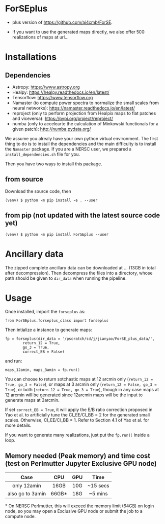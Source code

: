 # ForSEplus
- plus version of https://github.com/ai4cmb/ForSE.

- If you want to use the generated maps directly, we also offer 500 realizations of maps at url...

# Installations
## Dependencies  

- Astropy: https://www.astropy.org
- Healpy: https://healpy.readthedocs.io/en/latest/
- Tensorflow: https://www.tensorflow.org
- Namaster (to compute power spectra to normalize the small scales from neural networks): https://namaster.readthedocs.io/en/latest/
- reproject (only to perform projection from Healpix maps to flat patches and viceversa): https://pypi.org/project/reproject/
- numba (only to accelearte the calculation of Minkowski functionals for a given patch): http://numba.pydata.org/

We assume you alrealy have your own python virtual environment. 
The first thing to do is to install the dependencies and the main difficulty is to install the `Namaster` package. If you are a NERSC user, we prepared a `install_dependencies.sh` file for you. 

Then you have two ways to install this package. 

## from source
Download the source code, then 

    (venv) $ python -m pip install -e . --user

## from pip (not updated with the latest source code yet)
    (venv) $ python -m pip install ForSEplus --user

# Ancillary data 
The zipped complete ancillary data can be downloaded at ... (13GB in total after decompression). Then decompress the files into a directory, whose path should be given to `dir_data` when running the pipeline. 

# Usage
Once installed, import the `forseplus` as:

    from ForSEplus.forseplus_class import forseplus
    
Then intialize a instance to generate maps:

    fp = forseplus(dir_data = '/pscratch/sd/j/jianyao/ForSE_plus_data/', 
            return_12 = True,
            go_3 = True,
            correct_EB = False)

and run:

    maps_12amin, maps_3amin = fp.run()
    
You can choose to return sotchastic maps at 12 arcmin only (`return_12 = True, go_3 = False`), or maps at 3 arcmin only (`return_12 = False, go_3 = True`), or both (`return_12 = True, go_3 = True`), though in any case maps at 12 arcmin will be generated since 12arcmin maps will be the input to generate maps at 3arcmin. 

If set `correct_EB = True`, it will apply the E/B ratio correction proposed in Yao et al. to artificially tune the Cl_EE/Cl_BB = 2 for the generated small scales. Otherwise, Cl_EE/Cl_BB = 1. Refer to Section 4.1 of Yao et al. for more details. 

If you want to generate many realizations, just put the `fp.run()` inside a loop. 

## Memory needed (Peak memory) and time cost (test on Perlmutter Jupyter Exclusive GPU node)

|       Case       |  CPU  | GPU |   Time   |
| :--------------: | :---: | :-: | :------: |
|   only 12amin    |  16GB | 10G | ~15 secs |
| also go to 3amin | 66GB* | 18G | ~5 mins  |

\* On NERSC Perlmutter, this will exceed the memory limit (64GB) on login node, so you may open a Exclusive GPU node or submit the job to a compute node.
    
